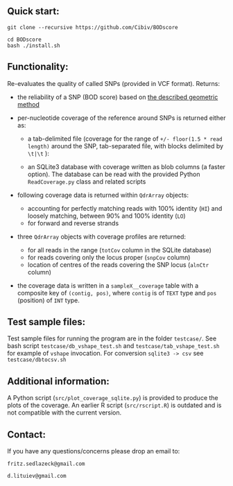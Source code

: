 Quick start:
------------
    git clone --recursive https://github.com/Cibiv/BODscore

    cd BODscore
    bash ./install.sh

Functionality:
----------
Re-evaluates the quality of called SNPs (provided in VCF format). Returns:

- the reliability of a SNP (BOD score) based on [the described geometric method](http://dx.doi.org/10.1016%2Fj.ygeno.2012.12.001)

- per-nucleotide coverage of the reference around SNPs is returned either as:
  
  + a tab-delimited file
   (coverage for the range of `+/- floor(1.5 * read length)` around the SNP, 
   tab-separated file, with blocks delimited by `\t|\t` ):

  + an SQLite3 database with coverage written as blob columns (a faster option).
  The database can be read with the provided  Python `ReadCoverage.py` class 
  and related scripts

- following coverage data is returned within `QdrArray` objects:
  + accounting for perfectly matching reads with 100% identity (`HI`) 
    and loosely matching, between 90% and 100% identity (`LO`)
  + for forward and reverse strands

- three `QdrArray` objects with coverage profiles are returned:
  + for all reads in the range (`totCov` column in the SQLite database)
  + for reads covering only the locus proper (`snpCov` column)
  + location of centres of the reads covering the SNP locus (`alnCtr` column)

- the coverage data is written in a `sampleX__coverage` table with a composite key of 
`(contig, pos)`, where `contig` is of `TEXT` type and `pos` (position) of `INT` type.

Test sample files:
------------
Test sample files for running the program are in the folder `testcase/`.
See bash script `testcase/db_vshape_test.sh` and 
`testcase/tab_vshape_test.sh`  for example of `vshape` invocation.
For conversion `sqlite3 -> csv` see `testcase/dbtocsv.sh`

Additional information:
------------
A Python script (`src/plot_coverage_sqlite.py`) is provided to produce the plots of the coverage.
An earlier R script (`src/rscript.R`) is outdated and is not compatible with the current version.


Contact:
--------
If you have any questions/concerns please drop an email to:

    fritz.sedlazeck@gmail.com

    d.lituiev@gmail.com

